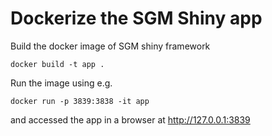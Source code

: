
# Dockerize the SGM Shiny app 

Build the docker image of SGM shiny framework 

```
docker build -t app .
```

Run the image using e.g. 

```
docker run -p 3839:3838 -it app 
```

and accessed the app in a browser at http://127.0.0.1:3839